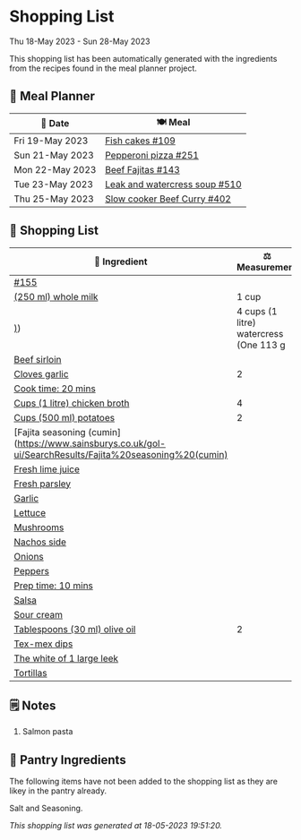 # Shopping List

Thu 18-May 2023 - Sun 28-May 2023

This shopping list has been automatically generated with the ingredients from the recipes found in the meal planner project.

## 📅 Meal Planner

|📅 Date| 🍽️ Meal|
|----|----|
|Fri 19-May 2023|[Fish cakes #109](https://github.com/jcallaghan/The-Cookbook/issues/109)|
|Sun 21-May 2023|[Pepperoni pizza  #251](https://github.com/jcallaghan/The-Cookbook/issues/251)|
|Mon 22-May 2023|[Beef Fajitas #143](https://github.com/jcallaghan/The-Cookbook/issues/143)|
|Tue 23-May 2023|[Leak and watercress soup #510](https://github.com/jcallaghan/The-Cookbook/issues/510)|
|Thu 25-May 2023|[Slow cooker Beef Curry #402](https://github.com/jcallaghan/The-Cookbook/issues/402)|

## 🛒 Shopping List

| 🍌 Ingredient| ⚖️ Measurement|
|----------|-----------|
|[#155](https://www.sainsburys.co.uk/gol-ui/SearchResults/#155)||
|[(250 ml) whole milk](https://www.sainsburys.co.uk/gol-ui/SearchResults/(250%20ml)%20whole%20milk)|1 cup|
|[)](https://www.sainsburys.co.uk/gol-ui/SearchResults/))|4 cups (1 litre) watercress (One 113 g|
|[Beef sirloin](https://www.sainsburys.co.uk/gol-ui/SearchResults/Beef%20sirloin)||
|[Cloves garlic](https://www.sainsburys.co.uk/gol-ui/SearchResults/Cloves%20garlic)|2|
|[Cook time: 20 mins](https://www.sainsburys.co.uk/gol-ui/SearchResults/Cook%20time:%2020%20mins)||
|[Cups (1 litre) chicken broth](https://www.sainsburys.co.uk/gol-ui/SearchResults/Cups%20(1%20litre)%20chicken%20broth)|4|
|[Cups (500 ml) potatoes](https://www.sainsburys.co.uk/gol-ui/SearchResults/Cups%20(500%20ml)%20potatoes)|2|
|[Fajita seasoning (cumin](https://www.sainsburys.co.uk/gol-ui/SearchResults/Fajita%20seasoning%20(cumin)||
|[Fresh lime juice](https://www.sainsburys.co.uk/gol-ui/SearchResults/Fresh%20lime%20juice)||
|[Fresh parsley](https://www.sainsburys.co.uk/gol-ui/SearchResults/Fresh%20parsley)||
|[Garlic](https://www.sainsburys.co.uk/gol-ui/SearchResults/Garlic)||
|[Lettuce](https://www.sainsburys.co.uk/gol-ui/SearchResults/Lettuce)||
|[Mushrooms](https://www.sainsburys.co.uk/gol-ui/SearchResults/Mushrooms)||
|[Nachos side](https://www.sainsburys.co.uk/gol-ui/SearchResults/Nachos%20side)||
|[Onions](https://www.sainsburys.co.uk/gol-ui/SearchResults/Onions)||
|[Peppers](https://www.sainsburys.co.uk/gol-ui/SearchResults/Peppers)||
|[Prep time: 10 mins](https://www.sainsburys.co.uk/gol-ui/SearchResults/Prep%20time:%2010%20mins)||
|[Salsa](https://www.sainsburys.co.uk/gol-ui/SearchResults/Salsa)||
|[Sour cream](https://www.sainsburys.co.uk/gol-ui/SearchResults/Sour%20cream)||
|[Tablespoons (30 ml) olive oil](https://www.sainsburys.co.uk/gol-ui/SearchResults/Tablespoons%20(30%20ml)%20olive%20oil)|2|
|[Tex-mex dips](https://www.sainsburys.co.uk/gol-ui/SearchResults/Tex-mex%20dips)||
|[The white of 1 large leek](https://www.sainsburys.co.uk/gol-ui/SearchResults/The%20white%20of%201%20large%20leek)||
|[Tortillas](https://www.sainsburys.co.uk/gol-ui/SearchResults/Tortillas)||

## 🗒️ Notes

1. Salmon pasta

## 🏪 Pantry Ingredients

The following items have not been added to the shopping list as they are likey in the pantry already.

Salt and Seasoning.


_This shopping list was generated at 18-05-2023 19:51:20._